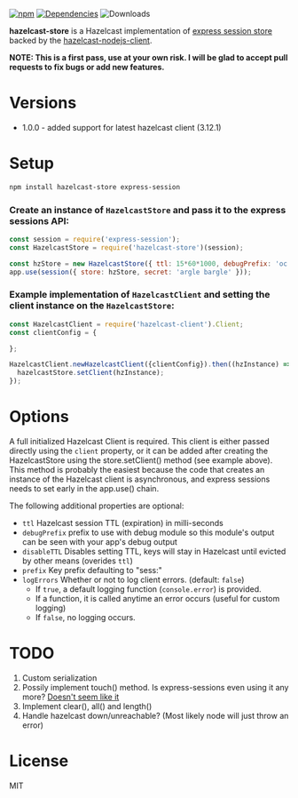 [![npm](https://img.shields.io/npm/v/hazelcast-store.svg)](https://npmjs.com/package/hazelcast-store) [![Dependencies](https://img.shields.io/david/jackspaniel/hazelcast-store.svg)](https://david-dm.org/jackspaniel/hazelcast-store) ![Downloads](https://img.shields.io/npm/dm/hazelcast-store.svg)

**hazelcast-store** is a Hazelcast implementation of [express session store](https://github.com/expressjs/session#compatible-session-stores) backed by the [hazelcast-nodejs-client](https://github.com/hazelcast/hazelcast-nodejs-client).

**NOTE: This is a first pass, use at your own risk. I will be glad to accept pull requests to fix bugs or add new features.**

# Versions
- 1.0.0 - added support for latest hazelcast client (3.12.1)

# Setup
```sh
npm install hazelcast-store express-session
```

### Create an instance of `HazelcastStore` and pass it to the express sessions API:
```js
const session = require('express-session');
const HazelcastStore = require('hazelcast-store')(session);

const hzStore = new HazelcastStore({ ttl: 15*60*1000, debugPrefix: 'oc' });
app.use(session({ store: hzStore, secret: 'argle bargle' }));
```

### Example implementation of `HazelcastClient` and setting the client instance on the `HazelcastStore`:
```js
const HazelcastClient = require('hazelcast-client').Client;
const clientConfig = {

};

HazelcastClient.newHazelcastClient({clientConfig}).then((hzInstance) => {
  hazelcastStore.setClient(hzInstance);
});
```

# Options
A full initialized Hazelcast Client is required. This client is either passed directly using the `client` property, or it can be added after creating the HazelcastStore using the store.setClient() method (see example above). This method is probably the easiest because the code that creates an instance of the Hazelcast client is asynchronous, and express sessions needs to set early in the app.use() chain.

The following additional properties are optional:

-  `ttl` Hazelcast session TTL (expiration) in milli-seconds
-  `debugPrefix` prefix to use with debug module so this module's output can be seen with your app's debug output
-  `disableTTL` Disables setting TTL, keys will stay in Hazelcast until evicted by other means (overides `ttl`\)
-  `prefix` Key prefix defaulting to "sess:"
-  `logErrors` Whether or not to log client errors. (default: `false`\)
	-	If `true`, a default logging function (`console.error`) is provided.
	-	If a function, it is called anytime an error occurs (useful for custom logging)
	-	If `false`, no logging occurs.

# TODO
1. Custom serialization
2. Possily implement touch() method. Is express-sessions even using it any more? [Doesn't seem like it](https://github.com/expressjs/session/blob/839959036c0f6add53166f4a4d73edfc126d5ab7/session/session.js)
3. Implement clear(), all() and length()
4. Handle hazelcast down/unreachable? (Most likely node will just throw an error)

# License
MIT
